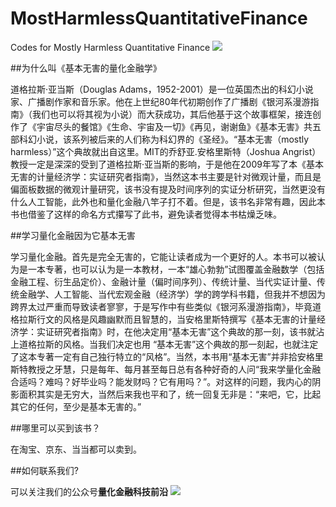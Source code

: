 # MostHarmlessQuantitativeFinance
Codes for Mostly Harmless Quantitative Finance
![](https://i.imgur.com/FfIerrb.jpg)

##为什么叫《基本无害的量化金融学》

道格拉斯·亚当斯（Douglas Adams，1952-2001）是一位英国杰出的科幻小说家、广播剧作家和音乐家。他在上世纪80年代初期创作了广播剧《银河系漫游指南》（我们也可以将其视为小说）而大获成功，其后他基于这个故事框架，接连创作了《宇宙尽头的餐馆》《生命、宇宙及一切》《再见，谢谢鱼》《基本无害》共五部科幻小说，该系列被后来的人们称为科幻界的《圣经》。“基本无害（mostly harmless）”这个典故就出自这里。MIT的乔舒亚.安格里斯特（Joshua Angrist）教授一定是深深的受到了道格拉斯·亚当斯的影响，于是他在2009年写了本《基本无害的计量经济学：实证研究者指南》，当然这本书主要是针对微观计量，而且是偏面板数据的微观计量研究，该书没有提及时间序列的实证分析研究，当然更没有什么人工智能，此外也和量化金融八竿子打不着。但是，该书名非常有趣，因此本书也借鉴了这样的命名方式攥写了此书，避免读者觉得本书枯燥乏味。

##学习量化金融因为它基本无害

学习量化金融。首先是完全无害的，它能让读者成为一个更好的人。本书可以被认为是一本专著，也可以认为是一本教材，一本“雄心勃勃”试图覆盖金融数学（包括金融工程、衍生品定价）、金融计量（偏时间序列）、传统计量、当代实证计量、传统金融学、人工智能、当代宏观金融（经济学）学的跨学科书籍，但我并不想因为跨界太过严重而导致读者寥寥，于是写作中有些类似《银河系漫游指南》，毕竟道格拉斯行文的风格是风趣幽默而且智慧的，当安格里斯特撰写《基本无害的计量经济学：实证研究者指南》时，在他决定用“基本无害”这个典故的那一刻，该书就沾上道格拉斯的风格。当我们决定也用 “基本无害”这个典故的那一刻起，也就注定了这本专著一定有自己独行特立的“风格”。当然，本书用“基本无害”并非拾安格里斯特教授之牙慧，只是每年、每月甚至每日总有各种好奇的人问“我来学量化金融合适吗？难吗？好毕业吗？能发财吗？它有用吗？”。对这样的问题，我内心的阴影面积其实是无穷大，当然后来我也平和了，统一回复无非是：“来吧，它，比起其它的任何，至少是基本无害的。”

##哪里可以买到该书？

在淘宝、京东、当当都可以卖到。

##如何联系我们?

可以关注我们的公众号**量化金融科技前沿**
![](https://mmbiz.qpic.cn/mmbiz_png/G4g9KzoOztBR9FKtpr3yokVgnSWQCW2FXHHFlgWsTMNWeZ5V6nWMvnM054LXGYro1EoZlWica4vPb78XUQx6Pfg/0?wx_fmt=png)